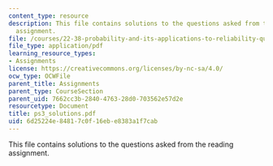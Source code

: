 ```yaml
---
content_type: resource
description: This file contains solutions to the questions asked from the reading
  assignment.
file: /courses/22-38-probability-and-its-applications-to-reliability-quality-control-and-risk-assessment-fall-2005/6d25224e84817c0f16ebe8383a1f7cab_ps3_solutions.pdf
file_type: application/pdf
learning_resource_types:
- Assignments
license: https://creativecommons.org/licenses/by-nc-sa/4.0/
ocw_type: OCWFile
parent_title: Assignments
parent_type: CourseSection
parent_uid: 7662cc3b-2840-4763-28d0-703562e57d2e
resourcetype: Document
title: ps3_solutions.pdf
uid: 6d25224e-8481-7c0f-16eb-e8383a1f7cab
---
```

This file contains solutions to the questions asked from the reading assignment.